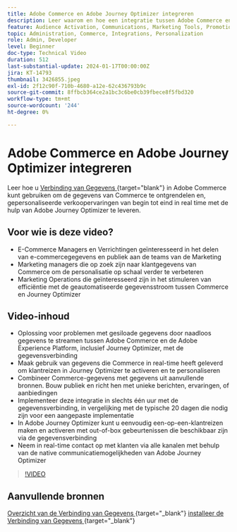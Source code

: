 ```yaml
---
title: Adobe Commerce en Adobe Journey Optimizer integreren
description: Leer waarom en hoe een integratie tussen Adobe Commerce en Adobe Journey Optimizer kan worden geïmplementeerd.
feature: Audience Activation, Communications, Marketing Tools, Promotions/Events
topic: Administration, Commerce, Integrations, Personalization
role: Admin, Developer
level: Beginner
doc-type: Technical Video
duration: 512
last-substantial-update: 2024-01-17T00:00:00Z
jira: KT-14793
thumbnail: 3426855.jpeg
exl-id: 2f12c90f-710b-4680-a12e-62c436793b9c
source-git-commit: 8ffbcb364ce2a1bc3c6be0cb39fbece8f5fbd320
workflow-type: tm+mt
source-wordcount: '244'
ht-degree: 0%

---
```


# Adobe Commerce en Adobe Journey Optimizer integreren

Leer hoe u [ Verbinding van Gegevens ](https://experienceleague.adobe.com/docs/commerce-merchant-services/data-connection/overview.html) {target="blank"} in Adobe Commerce kunt gebruiken om de gegevens van Commerce te ontgrendelen en, gepersonaliseerde verkoopervaringen van begin tot eind in real time met de hulp van Adobe Journey Optimizer te leveren.

## Voor wie is deze video?

- E-Commerce Managers en Verrichtingen geïnteresseerd in het delen van e-commercegegevens en publiek aan de teams van de Marketing
- Marketing managers die op zoek zijn naar klantgegevens van Commerce om de personalisatie op schaal verder te verbeteren
- Marketing Operations die geïnteresseerd zijn in het stimuleren van efficiëntie met de geautomatiseerde gegevensstroom tussen Commerce en Journey Optimizer

## Video-inhoud

- Oplossing voor problemen met gesiloade gegevens door naadloos gegevens te streamen tussen Adobe Commerce en de Adobe Experience Platform, inclusief Journey Optimizer, met de gegevensverbinding
- Maak gebruik van gegevens die Commerce in real-time heeft geleverd om klantreizen in Journey Optimizer te activeren en te personaliseren
- Combineer Commerce-gegevens met gegevens uit aanvullende bronnen. Bouw publiek en richt hen met unieke berichten, ervaringen, of aanbiedingen
- Implementeer deze integratie in slechts één uur met de gegevensverbinding, in vergelijking met de typische 20 dagen die nodig zijn voor een aangepaste implementatie
- In Adobe Journey Optimizer kunt u eenvoudig een-op-een-klantreizen maken en activeren met out-of-box gebeurtenissen die beschikbaar zijn via de gegevensverbinding
- Neem in real-time contact op met klanten via alle kanalen met behulp van de native communicatiemogelijkheden van Adobe Journey Optimizer

>[!VIDEO](https://video.tv.adobe.com/v/3426855/?learn=on)

## Aanvullende bronnen

[ Overzicht van de Verbinding van Gegevens ](https://experienceleague.adobe.com/docs/commerce-merchant-services/data-connection/overview.html) {target="_blank"}
[ installeer de Verbinding van Gegevens ](https://experienceleague.adobe.com/docs/commerce-merchant-services/data-connection/fundamentals/install.html) {target="_blank"}
